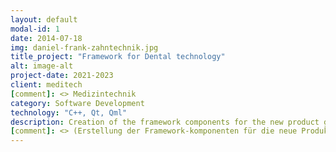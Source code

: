 ```yaml
---
layout: default
modal-id: 1
date: 2014-07-18
img: daniel-frank-zahntechnik.jpg
title_project: "Framework for Dental technology"
alt: image-alt
project-date: 2021-2023
client: meditech
[comment]: <> Medizintechnik
category: Software Development
technology: "C++, Qt, Qml"
description: Creation of the framework components for the new product generation of dental prosthesis furnaces, milling machines and printers with architecture and concept change. The framework components include hardware handling, software features, communication and control infrastructure and UI elements.
[comment]: <> (Erstellung der Framework-komponenten für die neue Produktgeneration der Zahnersatz-Brennöfen, Fräsen und Drucker mit Architektur- und Konzeptwechsel. Die Frameworkkomponenten beinhalten Hardwarehandling, Softwarefeatures, Kommunikations- und Steuerungsinfrastruktur und UI-Elemente)
---
```

